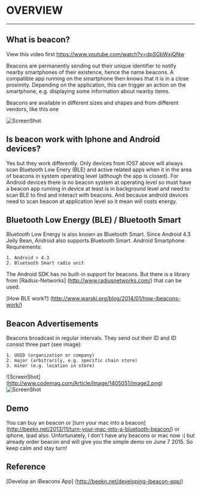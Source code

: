 # OVERVIEW
-----

 What is beacon?
---------------
View this video first https://www.youtube.com/watch?v=dpSGbWxjQNw

Beacons are permanently sending out their unique identifier to notify nearby smartphones of their existence, hence the name beacons. A compatible app running on the smartphone then knows that it is in a close proximity. Depending on the application, this can trigger an action on the smartphone, e.g. displaying some information about nearby items.

Beacons are available in different sizes and shapes and from different vendors, like this one

![ScreenShot](http://3.bp.blogspot.com/-2WhxB_Pur9Q/U1Ph5FFuA9I/AAAAAAAAAG4/dM55P_bD26g/s1600/beacon.png)

 Is beacon work with Iphone and Android devices?
--------------
Yes but they work differently.
Only devices from IOS7 above will always scan Bluetooth Low Enery (BLE) and active related apps when it in the area of beacons in system operating level (although the app is closed). 
For Android devices there is no beacon system at operating level so must have a beacon app running in device at least is in background level and need to scan BLE to find and interact with beacons. And because android devices need to scan beacon at application level so it mean will costs energy.

 Bluetooth Low Energy (BLE) / Bluetooth Smart
---------------
Bluetooth Low Energy is also known as Bluetooth Smart. Since Android 4.3 Jelly Bean, Android also supports Bluetooth Smart.
Android Smartphone Requirements:

    1. Android > 4.3
    2. Bluetooth Smart radio unit

The Android SDK has no built-in support for beacons. But there is a library from [Radius-Networks] (http://www.radiusnetworks.com/) that can be used.   

[How BLE work?] (http://www.warski.org/blog/2014/01/how-ibeacons-work/)

 Beacon Advertisements
---------------
Beacons broadcast in regular intervals. They send out their ID and ID consist three part (see image):

    1. UUID (organization or company)
    2. major (arbitrarily, e.g. specific chain store)
    3. minor (e.g. location in store)
	
![ScreenShot] (http://www.codemag.com/Article/Image/1405051/image2.png)
![ScreenShot](http://reco2.me/wp-content/uploads/Bluetooth-Beacon-How-Infographic-984x1024.jpg)

Demo 
---------------
You can buy an beacon or [turn your mac into a beacon] (http://beekn.net/2013/11/turn-your-mac-into-a-bluetooth-beacon/) or iphone, ipad also. 
Unfortunately, I don't have any beacons or mac now :( but already order beacon and will give you the simple demo on June 7 2015. So keep calm and stay turn!

Reference 	
---------------
[Develop an iBeacons App] (http://beekn.net/developing-ibeacon-app/)

